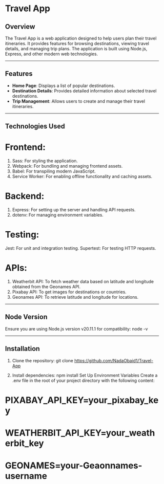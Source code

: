 # Travel App

## Overview

The Travel App is a web application designed to help users plan their travel itineraries. It provides features for browsing destinations, viewing travel details, and managing trip plans. The application is built using Node.js, Express, and other modern web technologies.

----------------------------------------------------------------------------------------------------------------------------------

## Features
- **Home Page**: Displays a list of popular destinations.
- **Destination Details**: Provides detailed information about selected travel destinations.
- **Trip Management**: Allows users to create and manage their travel itineraries.

----------------------------------------------------------------------------------------------------------------------------------

## Technologies Used
# Frontend:
1. Sass: For styling the application.
2. Webpack: For bundling and managing frontend assets.
3. Babel: For transpiling modern JavaScript.
4. Service Worker: For enabling offline functionality and caching assets.

# Backend:
1. Express: For setting up the server and handling API requests.
2. dotenv: For managing environment variables.

# Testing:
Jest: For unit and integration testing.
Supertest: For testing HTTP requests.

# APIs:
1. Weatherbit API: To fetch weather data based on latitude and longitude obtained from the Geonames API.
2. Pixabay API: To get images for destinations or countries.
3. Geonames API: To retrieve latitude and longitude for locations.

----------------------------------------------------------------------------------------------------------------------------------

## Node Version
Ensure you are using Node.js version v20.11.1 for compatibility:
node -v

----------------------------------------------------------------------------------------------------------------------------------

## Installation

1. Clone the repository:
git clone https://github.com/NadaObaid1/Travel-App

2. Install dependencies:
npm install
Set Up Environment Variables Create a .env file in the root of your project directory with the following content:
  # PIXABAY_API_KEY=your_pixabay_key
  # WEATHERBIT_API_KEY=your_weatherbit_key
  # GEONAMES=your-Geaonnames-username

